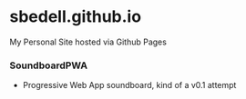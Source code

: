 sbedell.github.io
=================

My Personal Site hosted via Github Pages

### SoundboardPWA
- Progressive Web App soundboard, kind of a v0.1 attempt